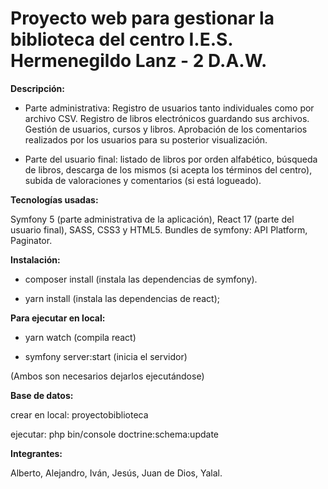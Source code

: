 # Proyecto web para gestionar la biblioteca del centro I.E.S. Hermenegildo Lanz - 2 D.A.W.

**Descripción:**

* Parte administrativa: Registro de usuarios tanto individuales como por archivo CSV. Registro de libros electrónicos guardando sus archivos. Gestión de usuarios, cursos y libros. Aprobación de los comentarios realizados por los usuarios para su posterior visualización.

* Parte del usuario final: listado de libros por orden alfabético, búsqueda de libros, descarga de los mismos (si acepta los términos del centro), subida de valoraciones y comentarios (si está logueado).

**Tecnologías usadas:**

Symfony 5 (parte administrativa de la aplicación), React 17 (parte del usuario final), SASS, CSS3 y HTML5. Bundles de symfony: API Platform, Paginator.

**Instalación:**

* composer install (instala las dependencias de symfony).

* yarn install (instala las dependencias de react);

**Para ejecutar en local:**

* yarn watch (compila react)

* symfony server:start (inicia el servidor)

(Ambos son necesarios dejarlos ejecutándose)

**Base de datos:**

crear en local: proyectobiblioteca   


ejecutar: php bin/console doctrine:schema:update

**Integrantes:**

Alberto, Alejandro, Iván, Jesús, Juan de Dios, Yalal.